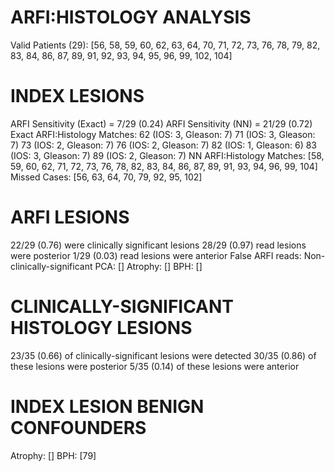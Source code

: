 ARFI:HISTOLOGY ANALYSIS
======================
Valid Patients (29): [56, 58, 59, 60, 62, 63, 64, 70, 71, 72, 73, 76, 78, 79, 82, 83, 84, 86, 87, 89, 91, 92, 93, 94, 95, 96, 99, 102, 104]

INDEX LESIONS
=============
ARFI Sensitivity (Exact) = 7/29 (0.24)
ARFI Sensitivity (NN) = 21/29 (0.72)
Exact ARFI:Histology Matches:
	62 (IOS: 3, Gleason: 7)
	71 (IOS: 3, Gleason: 7)
	73 (IOS: 2, Gleason: 7)
	76 (IOS: 2, Gleason: 7)
	82 (IOS: 1, Gleason: 6)
	83 (IOS: 3, Gleason: 7)
	89 (IOS: 2, Gleason: 7)
NN ARFI:Histology Matches: [58, 59, 60, 62, 71, 72, 73, 76, 78, 82, 83, 84, 86, 87, 89, 91, 93, 94, 96, 99, 104]
Missed Cases: [56, 63, 64, 70, 79, 92, 95, 102]

ARFI LESIONS
============
22/29 (0.76) were clinically significant lesions
	28/29 (0.97) read lesions were posterior
	1/29 (0.03) read lesions were anterior
False ARFI reads:
	Non-clinically-significant PCA: []
	Atrophy: []
	BPH: []

CLINICALLY-SIGNIFICANT HISTOLOGY LESIONS
========================================
23/35 (0.66) of clinically-significant lesions were detected
	30/35 (0.86) of these lesions were posterior
	5/35 (0.14) of these lesions were anterior

INDEX LESION BENIGN CONFOUNDERS
===============================
Atrophy: []
BPH: [79]
